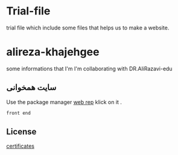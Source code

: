 # Trial-file
trial file which include some files that helps us to make a website.
# alireza-khajehgee
some informations that I'm I'm collaborating with DR.AliRazavi-edu
## سایت همخوانی 

Use the package manager [web rep](https://github.com/alireza-khajehgee/Trial-file) klick on it .

```bash
front end
```
## License
[certificates](https://www.sololearn.com/)

